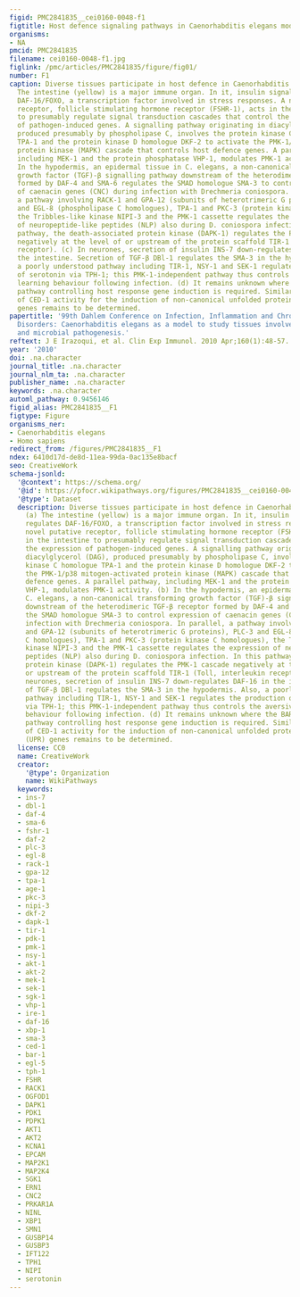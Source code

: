 ```yaml
---
figid: PMC2841835__cei0160-0048-f1
figtitle: Host defence signaling pathways in Caenorhabditis elegans model
organisms:
- NA
pmcid: PMC2841835
filename: cei0160-0048-f1.jpg
figlink: /pmc/articles/PMC2841835/figure/fig01/
number: F1
caption: Diverse tissues participate in host defence in Caenorhabditis elegans. (a)
  The intestine (yellow) is a major immune organ. In it, insulin signalling regulates
  DAF-16/FOXO, a transcription factor involved in stress responses. A novel putative
  receptor, follicle stimulating hormone receptor (FSHR-1), acts in the intestine
  to presumably regulate signal transduction cascades that control the expression
  of pathogen-induced genes. A signalling pathway originating in diacylglycerol (DAG),
  produced presumably by phospholipase C, involves the protein kinase C homologue
  TPA-1 and the protein kinase D homologue DKF-2 to activate the PMK-1/p38 mitogen-activated
  protein kinase (MAPK) cascade that controls host defence genes. A parallel pathway,
  including MEK-1 and the protein phosphatase VHP-1, modulates PMK-1 activity. (b)
  In the hypodermis, an epidermal tissue in C. elegans, a non-canonical transforming
  growth factor (TGF)-β signalling pathway downstream of the heterodimeric TGF-β receptor
  formed by DAF-4 and SMA-6 regulates the SMAD homologue SMA-3 to control expression
  of caenacin genes (CNC) during infection with Drechmeria coniospora. In parallel,
  a pathway involving RACK-1 and GPA-12 (subunits of heterotrimeric G proteins), PLC-3
  and EGL-8 (phospholipase C homologues), TPA-1 and PKC-3 (protein kinase C homologues),
  the Tribbles-like kinase NIPI-3 and the PMK-1 cassette regulates the expression
  of neuropeptide-like peptides (NLP) also during D. coniospora infection. In this
  pathway, the death-associated protein kinase (DAPK-1) regulates the PMK-1 cascade
  negatively at the level of or upstream of the protein scaffold TIR-1 (Toll, interleukin
  receptor). (c) In neurones, secretion of insulin INS-7 down-regulates DAF-16 in
  the intestine. Secretion of TGF-β DBl-1 regulates the SMA-3 in the hypodermis. Also,
  a poorly understood pathway including TIR-1, NSY-1 and SEK-1 regulates the production
  of serotonin via TPH-1; this PMK-1-independent pathway thus controls the aversive
  learning behaviour following infection. (d) It remains unknown where the BAR-1/β-catenin–EGL-5/HOX
  pathway controlling host response gene induction is required. Similarly, the locus
  of CED-1 activity for the induction of non-canonical unfolded protein response (UPR)
  genes remains to be determined.
papertitle: '99th Dahlem Conference on Infection, Inflammation and Chronic Inflammatory
  Disorders: Caenorhabditis elegans as a model to study tissues involved in host immunity
  and microbial pathogenesis.'
reftext: J E Irazoqui, et al. Clin Exp Immunol. 2010 Apr;160(1):48-57.
year: '2010'
doi: .na.character
journal_title: .na.character
journal_nlm_ta: .na.character
publisher_name: .na.character
keywords: .na.character
automl_pathway: 0.9456146
figid_alias: PMC2841835__F1
figtype: Figure
organisms_ner:
- Caenorhabditis elegans
- Homo sapiens
redirect_from: /figures/PMC2841835__F1
ndex: 6410d17d-de8d-11ea-99da-0ac135e8bacf
seo: CreativeWork
schema-jsonld:
  '@context': https://schema.org/
  '@id': https://pfocr.wikipathways.org/figures/PMC2841835__cei0160-0048-f1.html
  '@type': Dataset
  description: Diverse tissues participate in host defence in Caenorhabditis elegans.
    (a) The intestine (yellow) is a major immune organ. In it, insulin signalling
    regulates DAF-16/FOXO, a transcription factor involved in stress responses. A
    novel putative receptor, follicle stimulating hormone receptor (FSHR-1), acts
    in the intestine to presumably regulate signal transduction cascades that control
    the expression of pathogen-induced genes. A signalling pathway originating in
    diacylglycerol (DAG), produced presumably by phospholipase C, involves the protein
    kinase C homologue TPA-1 and the protein kinase D homologue DKF-2 to activate
    the PMK-1/p38 mitogen-activated protein kinase (MAPK) cascade that controls host
    defence genes. A parallel pathway, including MEK-1 and the protein phosphatase
    VHP-1, modulates PMK-1 activity. (b) In the hypodermis, an epidermal tissue in
    C. elegans, a non-canonical transforming growth factor (TGF)-β signalling pathway
    downstream of the heterodimeric TGF-β receptor formed by DAF-4 and SMA-6 regulates
    the SMAD homologue SMA-3 to control expression of caenacin genes (CNC) during
    infection with Drechmeria coniospora. In parallel, a pathway involving RACK-1
    and GPA-12 (subunits of heterotrimeric G proteins), PLC-3 and EGL-8 (phospholipase
    C homologues), TPA-1 and PKC-3 (protein kinase C homologues), the Tribbles-like
    kinase NIPI-3 and the PMK-1 cassette regulates the expression of neuropeptide-like
    peptides (NLP) also during D. coniospora infection. In this pathway, the death-associated
    protein kinase (DAPK-1) regulates the PMK-1 cascade negatively at the level of
    or upstream of the protein scaffold TIR-1 (Toll, interleukin receptor). (c) In
    neurones, secretion of insulin INS-7 down-regulates DAF-16 in the intestine. Secretion
    of TGF-β DBl-1 regulates the SMA-3 in the hypodermis. Also, a poorly understood
    pathway including TIR-1, NSY-1 and SEK-1 regulates the production of serotonin
    via TPH-1; this PMK-1-independent pathway thus controls the aversive learning
    behaviour following infection. (d) It remains unknown where the BAR-1/β-catenin–EGL-5/HOX
    pathway controlling host response gene induction is required. Similarly, the locus
    of CED-1 activity for the induction of non-canonical unfolded protein response
    (UPR) genes remains to be determined.
  license: CC0
  name: CreativeWork
  creator:
    '@type': Organization
    name: WikiPathways
  keywords:
  - ins-7
  - dbl-1
  - daf-4
  - sma-6
  - fshr-1
  - daf-2
  - plc-3
  - egl-8
  - rack-1
  - gpa-12
  - tpa-1
  - age-1
  - pkc-3
  - nipi-3
  - dkf-2
  - dapk-1
  - tir-1
  - pdk-1
  - pmk-1
  - nsy-1
  - akt-1
  - akt-2
  - mek-1
  - sek-1
  - sgk-1
  - vhp-1
  - ire-1
  - daf-16
  - xbp-1
  - sma-3
  - ced-1
  - bar-1
  - egl-5
  - tph-1
  - FSHR
  - RACK1
  - OGFOD1
  - DAPK1
  - PDK1
  - PDPK1
  - AKT1
  - AKT2
  - KCNA1
  - EPCAM
  - MAP2K1
  - MAP2K4
  - SGK1
  - ERN1
  - CNC2
  - PRKAR1A
  - NINL
  - XBP1
  - SMN1
  - GUSBP14
  - GUSBP3
  - IFT122
  - TPH1
  - NIPI
  - serotonin
---
```

